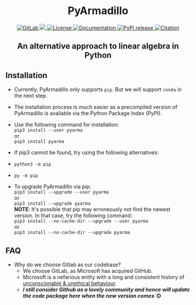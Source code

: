 <h1 align="center">
PyArmadillo
</h1>
<p align="center">
    <a href="https://gitlab.com/jason-rumengan/pyarma">
        <img alt="GitLab" src="https://img.shields.io/badge/gitlab-pyarma-orange">
    </a>
    <a href="https://ci.appveyor.com/project/jason-rumengan/pyarma">
        <img src="https://ci.appveyor.com/api/projects/status/32r7s2skrgm9ubva?svg=true">
    </a>
    <a href="https://gitlab.com/jason-rumengan/pyarma/-/blob/main/LICENSE">
        <img alt="License" src="https://img.shields.io/badge/license-Apache--2.0-blue">
    </a>
    <a href="https://pyarma.sourceforge.io">
        <img alt="Documentation" src="https://img.shields.io/badge/website-online-brightgreen">
    </a>
    <a href="https://pypi.org/project/pyarma">
        <img alt="PyPI release" src="https://img.shields.io/badge/release-v0.500.0-blue">
    </a>
    <a href="https://pyarma.sourceforge.io/pyarmadillo_tech_report_2021.pdf">
        <img alt="Citation" src="https://img.shields.io/badge/citation-tech_report-brightgreen">
    </a>
</p>
<h2 align="center">
<p>An alternative approach to linear algebra in Python
</h2>

## Installation
* Currently, PyArmadillo only supports `pip`. But we will support `conda` in the next step.
* The installation process is much easier as a precompiled version of PyArmadillo is available via the Python Package Index (PyPI).
* Use the following command for installation:  
`pip3 install --user pyarma`  
 or  
`pip3 install pyarma`  
* If pip3 cannot be found, try using the following alternatives:

 * `python3 -m pip`
 * `py -m pip`
* To upgrade PyArmadillo via pip:  
`pip3 install --upgrade --user pyarma`  
or  
`pip3 install --upgrade pyarma`  
**NOTE**: It's possible that pip may erroneously not find the newest version. In that case, try the following command:  
`pip3 install --no-cache-dir --upgrade --user pyarma`  
or  
`pip3 install --no-cache-dir --upgrade pyarma`  

## FAQ
* Why do we choose Gitlab as our codebase?
  * We choose GitLab, as Microsoft has acquired GitHub.
  * Microsoft is a nefarious entity with a long and consistent history of [unconscionable & unethical behaviour](https://jacquesmattheij.com/what-is-wrong-with-microsoft-buying-github).
  * **_I still consider Github as a lovely community and hence will update the code package here when the new version comes_ :D**
